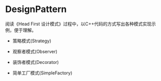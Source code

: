 DesignPattern
=============

阅读《Head First 设计模式》过程中，以C++代码的方式写出各种模式实现示例，便于理解。

* 策略模式(Strategy)  

* 观察者模式(Observer) 

* 装饰者模式(Decorator)

* 简单工厂模式(SimpleFactory)
